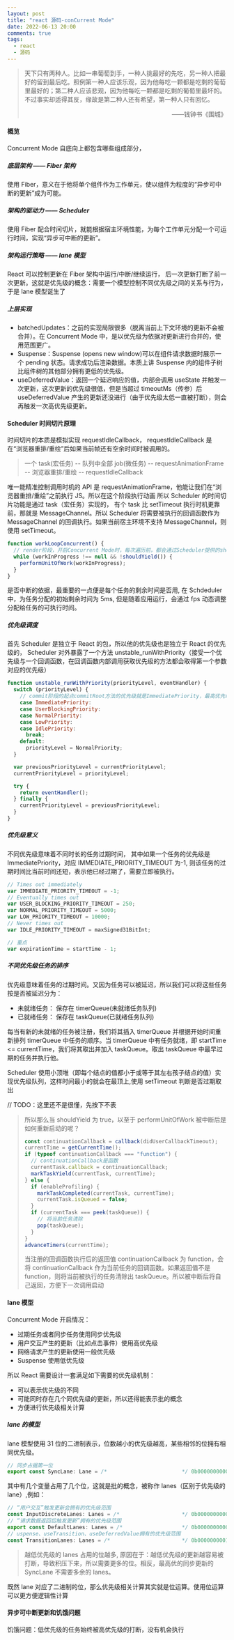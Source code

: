 ```yaml
---
layout: post
title: "react 源码-conCurrent Mode"
date: 2022-06-13 20:00
comments: true
tags:
  - react
  - 源码
---
```


> 天下只有两种人。比如一串葡萄到手，一种人挑最好的先吃，另一种人把最好的留到最后吃。照例第一种人应该乐观，因为他每吃一颗都是吃剩的葡萄里最好的；第二种人应该悲观，因为他每吃一颗都是吃剩的葡萄里最坏的。不过事实却适得其反，缘故是第二种人还有希望，第一种人只有回忆。
>
> <p align="right">——钱钟书《围城》</p>

<!-- more -->

#### 概览

Concurrent Mode 自底向上都包含哪些组成部分，

##### 底层架构 —— Fiber 架构

使用 Fiber，意义在于他将单个组件作为工作单元，使以组件为粒度的“异步可中断的更新”成为可能。

##### 架构的驱动力 —— Scheduler

使用 Fiber 配合时间切片，就能根据宿主环境性能，为每个工作单元分配一个可运行时间，实现“异步可中断的更新”。

##### 架构运行策略 —— lane 模型

React 可以控制更新在 Fiber 架构中运行/中断/继续运行， 后一次更新打断了前一次更新。这就是优先级的概念：需要一个模型控制不同优先级之间的关系与行为，于是 lane 模型诞生了

##### 上层实现

- batchedUpdates：之前的实现局限很多（脱离当前上下文环境的更新不会被合并）。在 Concurrent Mode 中，是以优先级为依据对更新进行合并的，使用范围更广。
- Suspense：Suspense (opens new window)可以在组件请求数据时展示一个 pending 状态。请求成功后渲染数据。本质上讲 Suspense 内的组件子树比组件树的其他部分拥有更低的优先级。
- useDeferredValue：返回一个延迟响应的值，内部会调用 useState 并触发一次更新，这次更新的优先级很低，但是当超过 timeoutMs（传参）后 useDeferredValue 产生的更新还没进行（由于优先级太低一直被打断），则会再触发一次高优先级更新。

#### Scheduler 时间切片原理

时间切片的本质是模拟实现 requestIdleCallback， requestIdleCallback 是在“浏览器重排/重绘”后如果当前帧还有空余时间时被调用的。

> 一个 task(宏任务) -- 队列中全部 job(微任务) -- requestAnimationFrame -- 浏览器重排/重绘 -- requestIdleCallback

唯一能精准控制调用时机的 API 是 requestAnimationFrame，他能让我们在“浏览器重排/重绘”之前执行 JS。所以在这个阶段执行动画
所以 Scheduler 的时间切片功能是通过 task（宏任务）实现的， 有个 task 比 setTimeout 执行时机更靠前，那就是 MessageChannel。所以 Scheduler 将需要被执行的回调函数作为 MessageChannel 的回调执行。如果当前宿主环境不支持 MessageChannel，则使用 setTimeout。

```js
function workLoopConcurrent() {
  // render阶段，开启Concurrent Mode时，每次遍历前，都会通过Scheduler提供的shouldYield方法判断是否需要中断遍历，使浏览器有时间渲染
  while (workInProgress !== null && !shouldYield()) {
    performUnitOfWork(workInProgress);
  }
}
```

是否中断的依据，最重要的一点便是每个任务的剩余时间是否用, 在 Schdeduler 中，为任务分配的初始剩余时间为 5ms, 但是随着应用运行，会通过 fps 动态调整分配给任务的可执行时间。

##### 优先级调度

首先 Scheduler 是独立于 React 的包，所以他的优先级也是独立于 React 的优先级的， Scheduler 对外暴露了一个方法 unstable_runWithPriority（接受一个优先级与一个回调函数，在回调函数内部调用获取优先级的方法都会取得第一个参数对应的优先级）

```js
function unstable_runWithPriority(priorityLevel, eventHandler) {
  switch (priorityLevel) {
    // commit阶段的起点commitRoot方法的优先级就是ImmediatePriority，最高优先级，立即执行
    case ImmediatePriority:
    case UserBlockingPriority:
    case NormalPriority:
    case LowPriority:
    case IdlePriority:
      break;
    default:
      priorityLevel = NormalPriority;
  }

  var previousPriorityLevel = currentPriorityLevel;
  currentPriorityLevel = priorityLevel;

  try {
    return eventHandler();
  } finally {
    currentPriorityLevel = previousPriorityLevel;
  }
}
```

##### 优先级意义

不同优先级意味着不同时长的任务过期时间， 其中如果一个任务的优先级是 ImmediatePriority，对应 IMMEDIATE_PRIORITY_TIMEOUT 为-1, 则该任务的过期时间比当前时间还短，表示他已经过期了，需要立即被执行。

```js
// Times out immediately
var IMMEDIATE_PRIORITY_TIMEOUT = -1;
// Eventually times out
var USER_BLOCKING_PRIORITY_TIMEOUT = 250;
var NORMAL_PRIORITY_TIMEOUT = 5000;
var LOW_PRIORITY_TIMEOUT = 10000;
// Never times out
var IDLE_PRIORITY_TIMEOUT = maxSigned31BitInt;

// 重点
var expirationTime = startTime - 1;
```

##### 不同优先级任务的排序

优先级意味着任务的过期时间。又因为任务可以被延迟，所以我们可以将这些任务按是否被延迟分为：

- 未就绪任务： 保存在 timerQueue(未就绪任务队列)
- 已就绪任务： 保存在 taskQueue(已就绪任务队列)

每当有新的未就绪的任务被注册，我们将其插入 timerQueue 并根据开始时间重新排列 timerQueue 中任务的顺序。当 timerQueue 中有任务就绪，即 startTime <= currentTime，我们将其取出并加入 taskQueue。取出 taskQueue 中最早过期的任务并执行他。

Scheduler 使用小顶堆（即每个结点的值都小于或等于其左右孩子结点的值）实现优先级队列，这样时间最小的就会在最顶上,使用 setTimeout 判断是否过期取出

// TODO：这里还不是很懂，先按下不表

> 所以那么当 shouldYield 为 true，以至于 performUnitOfWork 被中断后是如何重新启动的呢？
>
> ```js
> const continuationCallback = callback(didUserCallbackTimeout);
> currentTime = getCurrentTime();
> if (typeof continuationCallback === "function") {
>   // continuationCallback是函数
>   currentTask.callback = continuationCallback;
>   markTaskYield(currentTask, currentTime);
> } else {
>   if (enableProfiling) {
>     markTaskCompleted(currentTask, currentTime);
>     currentTask.isQueued = false;
>   }
>   if (currentTask === peek(taskQueue)) {
>     // 将当前任务清除
>     pop(taskQueue);
>   }
> }
> advanceTimers(currentTime);
> ```
>
> 当注册的回调函数执行后的返回值 continuationCallback 为 function，会将 continuationCallback 作为当前任务的回调函数。如果返回值不是 function，则将当前被执行的任务清除出 taskQueue。所以被中断后将自己返回，方便下一次调用启动

#### lane 模型

Concurrent Mode 开启情况：

- 过期任务或者同步任务使用同步优先级
- 用户交互产生的更新（比如点击事件）使用高优先级
- 网络请求产生的更新使用一般优先级
- Suspense 使用低优先级

所以 React 需要设计一套满足如下需要的优先级机制：

- 可以表示优先级的不同
- 可能同时存在几个同优先级的更新，所以还得能表示批的概念
- 方便进行优先级相关计算

##### lane 的模型

lane 模型使用 31 位的二进制表示，位数越小的优先级越高，某些相邻的位拥有相同优先级。

```js
// 同步占据第一位
export const SyncLane: Lane = /*                        */ 0b0000000000000000000000000000001;
```

其中有几个变量占用了几个位，这就是批的概念，被称作 lanes（区别于优先级的 lane）,例如：

```js
// “用户交互”触发更新会拥有的优先级范围
const InputDiscreteLanes: Lanes = /*                    */ 0b0000000000000000000000000011000;
// “请求数据返回后触发更新”拥有的优先级范围
export const DefaultLanes: Lanes = /*                   */ 0b0000000000000000000111000000000;
// uspense、useTransition、useDeferredValue拥有的优先级范围
const TransitionLanes: Lanes = /*                       */ 0b0000000001111111110000000000000;
```

> 越低优先级的 lanes 占用的位越多, 原因在于：越低优先级的更新越容易被打断，导致积压下来，所以需要更多的位。相反，最高优的同步更新的 SyncLane 不需要多余的 lanes。

既然 lane 对应了二进制的位，那么优先级相关计算其实就是位运算。使用位运算可以更方便逻辑性计算

#### 异步可中断更新和饥饿问题

饥饿问题：低优先级的任务始终被高优先级的打断，没有机会执行
